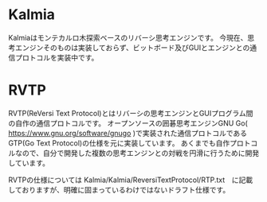 # Kalmia
Kalmiaはモンテカルロ木探索ベースのリバーシ思考エンジンです。
今現在、思考エンジンそのものは実装しておらず、ビットボード及びGUIとエンジンとの通信プロトコルを実装中です。

# RVTP
RVTP(ReVersi Text Protocol)とはリバーシの思考エンジンとGUIプログラム間の自作の通信プロトコルです。 オープンソースの囲碁思考エンジンGNU Go( https://www.gnu.org/software/gnugo )で実装された通信プロトコルであるGTP(Go Text Protocol)の仕様を元に実装しています。
あくまでも自作プロトコルなので、自分で開発した複数の思考エンジンとの対戦を円滑に行うために開発しています。

RVTPの仕様については Kalmia/Kalmia/ReversiTextProtocol/RTP.txt　に記載しておりますが、明確に固まっているわけではないドラフト仕様です。
